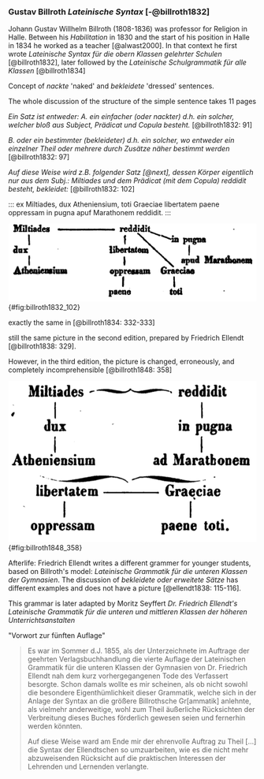 ### Gustav Billroth *Lateinische Syntax* [-@billroth1832]


Johann Gustav Willhelm Billroth (1808-1836) was professor for Religion in Halle. Between his *Habilitation* in 1830 and the start of his position in Halle in 1834 he worked as a teacher [@alwast2000]. In that context he first wrote *Lateinische Syntax für die obern Klassen gelehrter Schulen* [@billroth1832], later followed by the *Lateinische Schulgrammatik für alle Klassen* [@billroth1834]

Concept of *nackte* 'naked' and *bekleidete* 'dressed' sentences.

The whole discussion of the structure of the simple sentence takes 11 pages

*Ein Satz ist entweder: A. ein einfacher (oder nackter) d.h. ein solcher, welcher bloß aus Subject, Prädicat und Copula besteht.* [@billroth1832: 91] 

*B. oder ein bestimmter (bekleideter) d.h. ein solcher, wo entweder ein einzelner Theil oder mehrere durch Zusätze näher bestimmt werden* [@billroth1832: 97]

*Auf diese Weise wird z.B. folgender Satz [@next], dessen Körper eigentlich nur aus dem Subj.: Miltiades und dem Prädicat (mit dem Copula) reddidit besteht, bekleidet:* [@billroth1832: 102]

::: ex
Miltiades, dux Atheniensium, toti Graeciae libertatem paene oppressam in pugna apuf Marathonem reddidit.
:::

![Graphical sentence analysis of [@last] from Billroth [-@billroth1832: 102].](figures/billroth1832_102.png){#fig:billroth1832_102}

exactly the same in [@billroth1834: 332-333]

still the same picture in the second edition, prepared by Friedrich Ellendt [@billroth1838: 329].

However, in the third edition, the picture is changed, erroneously, and completely incomprehensible [@billroth1848: 358]

![Revision from 1848](figures/billroth1848_358.png){#fig:billroth1848_358}

Afterlife: Friedrich Ellendt writes a different grammer for younger students, based on Billroth's model: *Lateinische Grammatik für die unteren Klassen der Gymnasien*. The discussion of *bekleidete oder erweitete Sätze* has different examples and does not have a picture [@ellendt1838: 115-116]. 


This grammar is later adapted by Moritz Seyffert *Dr. Friedrich Ellendt's Lateinische Grammatik für die unteren und mittleren Klassen der höheren Unterrichtsanstalten*

"Vorwort zur fünften Auflage"

> Es war im Sommer d.J. 1855, als der Unterzeichnete im Auftrage der geehrten Verlagsbuchhandlung die vierte Auflage der Lateinischen Grammatik für die unteren Klassen der Gymnasien von Dr. Friedrich Ellendt nah dem kurz vorhergegangenen Tode des Verfassert besorgte. Schon damals wollte es mir scheinen, als ob nicht sowohl die besondere Eigenthümlichkeit dieser Grammatik, welche sich in der Anlage der Syntax an die größere Billrothsche Gr[ammatik] anlehnte, als vielmehr anderweitige, wohl zum Theil äußerliche Rücksichten der Verbreitung dieses Buches förderlich gewesen seien und fernerhin werden könnten.
>
> Auf diese Weise ward am Ende mir der ehrenvolle Auftrag zu Theil [...] die Syntax der Ellendtschen so umzuarbeiten, wie es die nicht mehr abzuweisenden Rücksicht auf die praktischen Interessen der Lehrenden und Lernenden verlangte.